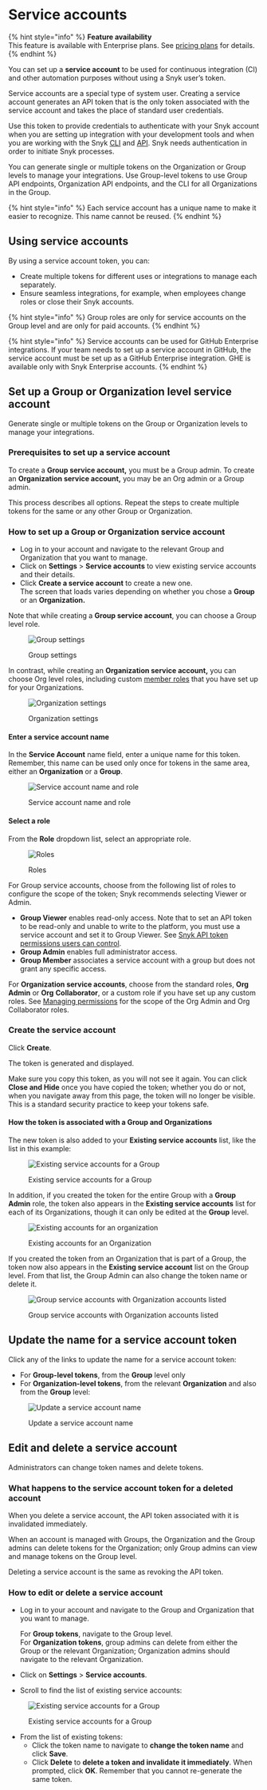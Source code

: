 # Service accounts

{% hint style="info" %}
**Feature availability**\
This feature is available with Enterprise plans. See [pricing plans](https://snyk.io/plans/) for details.
{% endhint %}

You can set up a **service account** to be used for continuous integration (CI) and other automation purposes without using a Snyk user’s token.

Service accounts are a special type of system user. Creating a service account generates an API token that is the only token associated with the service account and takes the place of standard user credentials.

Use this token to provide credentials to authenticate with your Snyk account when you are setting up integration with your development tools and when you are working with the Snyk [CLI](../snyk-cli/) and [API](../snyk-api/). Snyk needs authentication in order to initiate Snyk processes.

You can generate single or multiple tokens on the Organization or Group levels to manage your integrations. Use Group-level tokens to use Group API endpoints, Organization API endpoints, and the CLI for all Organizations in the Group.

{% hint style="info" %}
Each service account has a unique name to make it easier to recognize. This name cannot be reused.
{% endhint %}

## Using service accounts

By using a service account token, you can:

* Create multiple tokens for different uses or integrations to manage each separately.
* Ensure seamless integrations, for example, when employees change roles or close their Snyk accounts.

{% hint style="info" %}
Group roles are only for service accounts on the Group level and are only for paid accounts.
{% endhint %}

{% hint style="info" %}
Service accounts can be used for GitHub Enterprise integrations. If your team needs to set up a service account in GitHub, the service account must be set up as a GitHub Enterprise integration. GHE is available only with Snyk Enterprise accounts.
{% endhint %}

## Set up a Group or Organization level service account

Generate single or multiple tokens on the Group or Organization levels to manage your integrations.

### Prerequisites to set up a service account

To create a **Group service account,** you must be a Group admin. To create an **Organization service account,** you may be an Org admin or a Group admin.

This process describes all options. Repeat the steps to create multiple tokens for the same or any other Group or Organization.

### How to set up a Group or Organization service account

* Log in to your account and navigate to the relevant Group and Organization that you want to manage.
* Click on **Settings** > **Service accounts** to view existing service accounts and their details.
* Click **Create a service account** to create a new one.\
  The screen that loads varies depending on whether you chose a **Group** or an **Organization.**

Note that while creating a **Group service account**, you can choose a Group level role.

<figure><img src="../.gitbook/assets/Screenshot 2022-07-06 at 12.01.28.png" alt="Group settings"><figcaption><p>Group settings</p></figcaption></figure>

In contrast, while creating an **Organization service account,** you can choose Org level roles, including custom [member roles](../snyk-admin/manage-permissions-and-roles/manage-member-roles.md) that you have set up for your Organizations.

<figure><img src="../.gitbook/assets/Screenshot 2022-07-06 at 12.06.35.png" alt="Organization settings"><figcaption><p>Organization settings</p></figcaption></figure>

#### Enter a service account name

In the **Service Account** name field, enter a unique name for this token. Remember, this name can be used only once for tokens in the same area, either an **Organization** or a **Group**.

<figure><img src="../.gitbook/assets/uuid-01c4cc98-23c9-3cb1-4972-1aa4f83ad98e-en.png" alt="Service account name and role"><figcaption><p>Service account name and role</p></figcaption></figure>

#### Select a role

From the **Role** dropdown list, select an appropriate role.

<figure><img src="../.gitbook/assets/image (1) (4) (1).png" alt="Roles"><figcaption><p>Roles</p></figcaption></figure>

For Group service accounts, choose from the following list of roles to configure the scope of the token; Snyk recommends selecting Viewer or Admin.

* **Group Viewer** enables read-only access. Note that to set an API token to be read-only and unable to write to the platform, you must use a service account and set it to Group Viewer. See [Snyk API token permissions users can control](../snyk-api-info/using-snyk-api/api-token-permissions-users-can-control.md).
* **Group Admin** enables full administrator access.
* **Group Member** associates a service account with a group but does not grant any specific access.

For **Organization service accounts**, choose from the standard roles, **Org Admin** or **Org** **Collaborator**, or a custom role if you have set up any custom roles. See [Managing permissions](../snyk-admin/manage-permissions-and-roles/managing-permissions.md) for the scope of the Org Admin and Org Collaborator roles.

### Create the service account

Click **Create**.

The token is generated and displayed.

Make sure you copy this token, as you will not see it again. You can click **Close and Hide** once you have copied the token; whether you do or not, when you navigate away from this page, the token will no longer be visible. This is a standard security practice to keep your tokens safe.

#### How the token is associated with a Group and Organizations

The new token is also added to your **Existing service accounts** list, like the list in this example:

<figure><img src="../.gitbook/assets/uuid-799b88fc-d1d7-72c9-5ceb-30fb2a8d572e-en (1) (1) (1) (1) (1) (1) (1) (1) (1) (1) (1) (1) (1) (1) (14).png" alt="Existing service accounts for a Group"><figcaption><p>Existing service accounts for a Group</p></figcaption></figure>

In addition, if you created the token for the entire Group with a **Group Admin** role, the token also appears in the **Existing service accounts** list for each of its Organizations, though it can only be edited at the **Group** level.

<figure><img src="../.gitbook/assets/uuid-1110723e-74e7-3090-3e69-da65f93acfcc-en.png" alt="Existing accounts for an organization"><figcaption><p>Existing accounts for an Organization</p></figcaption></figure>

If you created the token from an Organization that is part of a Group, the token now also appears in the **Existing service account** list on the Group level. From that list, the Group Admin can also change the token name or delete it.

<figure><img src="../.gitbook/assets/uuid-50563edb-6a75-9f37-2040-cd814fdf9ead-en.png" alt="Group service accounts with Organization accounts listed"><figcaption><p>Group service accounts with Organization accounts listed</p></figcaption></figure>

## Update the name for a service account token

Click any of the links to update the name for a service account token:

* For **Group-level tokens**, from the **Group** level only
* For **Organization-level tokens**, from the relevant **Organization** and also from the **Group** level:

<figure><img src="../.gitbook/assets/uuid-b34e3d10-bb0c-b608-bc08-12f2bf0a4fc0-en.png" alt="Update a service account name"><figcaption><p>Update a service account name</p></figcaption></figure>

## Edit and delete a service account

Administrators can change token names and delete tokens.

### What happens to the service account token for a deleted account

When you delete a service account, the API token associated with it is invalidated immediately.

When an account is managed with Groups, the Organization and the Group admins can delete tokens for the Organization; only Group admins can view and manage tokens on the Group level.

Deleting a service account is the same as revoking the API token.

### How to edit or delete a service account

*   Log in to your account and navigate to the Group and Organization that you want to manage.

    For **Group tokens**, navigate to the Group level.\
    For **Organization tokens**, group admins can delete from either the Group or the relevant Organization; Organization admins should navigate to the relevant Organization.
* Click on **Settings** > **Service accounts**.
* Scroll to find the list of existing service accounts:

<figure><img src="../.gitbook/assets/uuid-799b88fc-d1d7-72c9-5ceb-30fb2a8d572e-en (1) (1) (1) (1) (1) (1) (1) (1) (1) (1) (1) (1) (1) (1) (14).png" alt="Existing service accounts for a Group"><figcaption><p>Existing service accounts for a Group</p></figcaption></figure>

* From the list of existing tokens:
  * Click the token name to navigate to **change the token name** and click **Save**.
  * Click **Delete** to **delete a token and invalidate it immediately**. When prompted, click **OK**. Remember that you cannot re-generate the same token.
